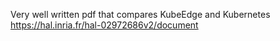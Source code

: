 Very well written pdf that compares KubeEdge and Kubernetes
https://hal.inria.fr/hal-02972686v2/document
